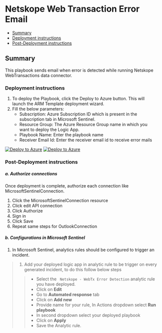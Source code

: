 # Netskope Web Transaction Error Email
* [Summary](#Summary)
* [Deployment instructions](#Deployment-instructions)
* [Post-Deployment instructions](#Post-Deployment-instructions)


## Summary<a name="Summary"></a>

This playbook sends email when error is detected while running Netskope WebTransactions data connector.

### Deployment instructions<a name="Deployment-instructions"></a>

1. To deploy the Playbook, click the Deploy to Azure button. This will launch the ARM Template deployment wizard.
2. Fill the below parameters:
    * Subscription: Azure Subscription ID which is present in the subscription tab in Microsoft Sentinel.
    * Resource Group: The Azure Resource Group name in which you want to deploy the Logic App.
    * Playbook Name: Enter the playbook name
    * Receiver Email Id: Enter the receiver email id to receive error mails

[![Deploy to Azure](https://aka.ms/deploytoazurebutton)](https://portal.azure.com/#create/Microsoft.Template/uri/https%3A%2F%2Fraw.githubusercontent.com%2FAzure%2FAzure-Sentinel%2Fmaster%2FSolutions%2FNetskopev2%2FPlaybooks%2FNetskopeWebTxErrorEmail%2Fazuredeploy.json) [![Deploy to Azure](https://aka.ms/deploytoazuregovbutton)](https://portal.azure.us/#create/Microsoft.Template/uri/https%3A%2F%2Fraw.githubusercontent.com%2FAzure%2FAzure-Sentinel%2Fmaster%2FSolutions%2FNetskopev2%2FPlaybooks%2FNetskopeWebTxErrorEmail%2Fazuredeploy.json)

### Post-Deployment instructions<a name="Post-Deployment-instructions"></a>

##### a. Authorize connections

Once deployment is complete, authorize each connection like MicrosoftSentinelConnection.

1. Click the MicrosoftSentinelConnection resource
2. Click edit API connection
3. Click Authorize
4. Sign in
5. Click Save
6. Repeat same steps for OutlookConnection

##### b. Configurations in Microsoft Sentinel

1. In Microsoft Sentinel, analytics rules should be configured to trigger an incident. 
  > 1. Add your deployed logic app in analytic rule to be trigger on every generated incident, to do this follow below steps
  >> * Select the ``` Netskope - WebTx Error Detection``` analytic rule you have deployed.
  >> * Click on **Edit**
  >> * Go to **Automated response** tab
  >> * Click on **Add new**
  >> * Provide name for your rule, In Actions dropdown select **Run playbook**
  >> * In second dropdown select your deployed playbook
  >> * Click on **Apply**
  >> * Save the Analytic rule.